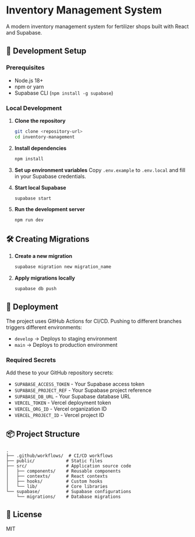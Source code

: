 # Inventory Management System

A modern inventory management system for fertilizer shops built with React and Supabase.

## 🚀 Development Setup

### Prerequisites
- Node.js 18+
- npm or yarn
- Supabase CLI (`npm install -g supabase`)

### Local Development

1. **Clone the repository**
   ```bash
   git clone <repository-url>
   cd inventory-management
   ```

2. **Install dependencies**
   ```bash
   npm install
   ```

3. **Set up environment variables**
   Copy `.env.example` to `.env.local` and fill in your Supabase credentials.

4. **Start local Supabase**
   ```bash
   supabase start
   ```

5. **Run the development server**
   ```bash
   npm run dev
   ```

## 🛠️ Creating Migrations

1. **Create a new migration**
   ```bash
   supabase migration new migration_name
   ```

2. **Apply migrations locally**
   ```bash
   supabase db push
   ```

## 🔄 Deployment

The project uses GitHub Actions for CI/CD. Pushing to different branches triggers different environments:

- `develop` → Deploys to staging environment
- `main` → Deploys to production environment

### Required Secrets

Add these to your GitHub repository secrets:

- `SUPABASE_ACCESS_TOKEN` - Your Supabase access token
- `SUPABASE_PROJECT_REF` - Your Supabase project reference
- `SUPABASE_DB_URL` - Your Supabase database URL
- `VERCEL_TOKEN` - Vercel deployment token
- `VERCEL_ORG_ID` - Vercel organization ID
- `VERCEL_PROJECT_ID` - Vercel project ID

## 📦 Project Structure

```
.
├── .github/workflows/  # CI/CD workflows
├── public/            # Static files
├── src/               # Application source code
│   ├── components/    # Reusable components
│   ├── contexts/      # React contexts
│   ├── hooks/         # Custom hooks
│   └── lib/           # Core libraries
└── supabase/          # Supabase configurations
    └── migrations/    # Database migrations
```

## 📝 License

MIT
